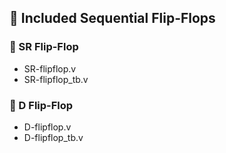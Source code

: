 ## 🧩 Included Sequential Flip-Flops

### 🔹 SR Flip-Flop
- SR-flipflop.v
- SR-flipflop_tb.v

### 🔹 D Flip-Flop
- D-flipflop.v
- D-flipflop_tb.v
